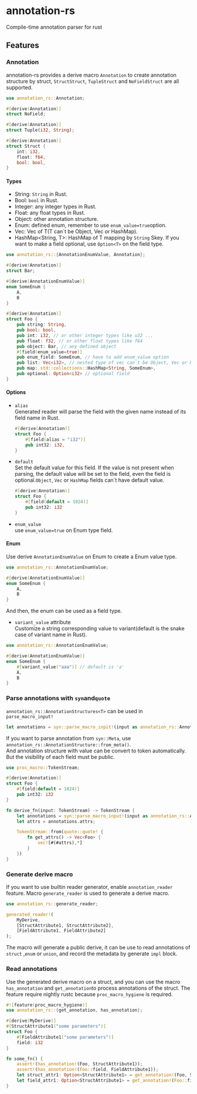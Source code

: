 # annotation-rs

Compile-time annotation parser for rust

## Features

### Annotation
annotation-rs provides a derive macro `Annotation` to create annotation structure by struct, `StructStruct`, `TupleStruct` and `NoFieldStruct` are all supported.
```rust
use annotation_rs::Annotation;

#[derive(Annotation)]
struct NoField;

#[derive(Annotation)]
struct Tuple(i32, String);

#[derive(Annotation)]
struct Struct {
    int: i32,
    float: f64,
    bool: bool,
}
```

#### Types
* String: `String` in Rust.
* Bool: `bool` in Rust.
* Integer: any integer types in Rust.
* Float: any float types in Rust.
* Object: other annotation structure.
* Enum: defined enum, remember to use `enum_value=true`option.
* Vec<T>: Vec of T(T can`t be Object, Vec or HashMap).
* HashMap<String, T>: HashMap of T mapping by `String` Skey.
If you want to make a field optional, use `Option<T>` on the field type.

```rust
use annotation_rs::{AnnotationEnumValue, Annotation};

#[derive(Annotation)]
struct Bar;

#[derive(AnnotationEnumValue)]
enum SomeEnum {
    A,
    B
}

#[derive(Annotation)]
struct Foo {
    pub string: String,
    pub bool: bool,
    pub int: i32, // or other integer types like u32 ...
    pub float: f32, // or other float types like f64
    pub object: Bar, // any defined object
    #[field(enum_value=true)]
    pub enum_field: SomeEnum, // have to add enum_value option
    pub list: Vec<i32>, // nested type of vec can`t be Object, Vec or HashMap
    pub map: std::collections::HashMap<String, SomeEnum>,
    pub optional: Option<i32> // optional field
}
```
#### Options
* `alias`\
    Generated reader will parse the field with the given name instead of its field name in Rust.
    ```rust
    #[derive(Annotation)]
    struct Foo {
        #[field(alias = "i32")]
        pub int32: i32,
    }
    ```
* `default`\
    Set the default value for this field. If the value is not present when parsing, the default value will be set to the field, even the field is optional.`Object`, `Vec` or `HashMap` fields can`t have default value.
    ```rust
    #[derive(Annotation)]
    struct Foo {
        #[field(default = 1024)]
        pub int32: i32
    }
    ```
* `enum_value`\
    use `enum_value=true` on Enum type field.
        
#### Enum
Use derive `AnnotationEnumValue` on Enum to create a Enum value type.
```rust
use annotation_rs::AnnotationEnumValue;

#[derive(AnnotationEnumValue)]
enum SomeEnum {
    A,
    B
}
```
And then, the enum can be used as a field type.
* `variant_value` attribute\
    Customize a string corresponding value to variant(default is the snake case of variant name in Rust).
```rust
use annotation_rs::AnnotationEnumValue;

#[derive(AnnotationEnumValue)]
enum SomeEnum {
    #[variant_value("aaa")] // default is 'a'
    A,
    B
}
```   
### Parse annotations with `syn`and`quote`
`annotation_rs::AnnotationStructures<T>` can be used in `parse_macro_input!`
```rust
let annotations = syn::parse_macro_inpit!(input as annotation_rs::AnnotationStructures<Foo>);
```
If you want to parse annotation from `syn::Meta`, use `annotation_rs::AnnotationStructure::from_meta()`.\
And annotation structure with value can be convert to token automatically. But the visibility of each field must be public.
```rust
use proc_macro::TokenStream;

#[derive(Annotation)]
struct Foo {
    #[field(default = 1024)]
    pub int32: i32
}

fn derive_fn(input: TokenStream) -> TokenStream {
    let annotations = syn::parse_macro_input!(input as annotation_rs::AnnotationStructures<Foo>);
    let attrs = annotations.attrs;

    TokenStream::from(quote::quote! {
        fn get_attrs() -> Vec<Foo> {
            vec![#(#attrs),*]
        }
    })
}
```

### Generate derive macro
If you want to use builtin reader generator, enable `annotation_reader` feature.
Macro `generate_reader` is used to generate a derive macro.
```rust
use annotation_rs::generate_reader;

generated_reader!(
    MyDerive,
    [StructAttribute1, StructAttribute2],
    [FieldAttribute1, FieldAttribute2]
);

```
The macro will generate a public derive, it can be use to read annotations of `struct` ,`enum` or `union`, and record the metadata by generate `impl` block.

### Read annotations
Use the generated derive macro on a struct, and you can use the macro `has_annotation` and `get_annotation`to process annotations of the struct.
The feature require nightly rustc because `proc_macro_hygiene` is required.
```rust
#![feature(proc_macro_hygiene)]
use annotation_rs::{get_annotation, has_annotation};

#[derive(MyDerive)]
#[StructAttribute1("some parameters")]
struct Foo {
    #[FieldAttribute1("some parameters")]
    field: i32
}

fn some_fn() {
    assert!(has_annotation!(Foo, StructAttribute1));
    assert!(has_annotation!(Foo::field, FieldAttribute1));
    let struct_attr1: Option<StructAttribute1> = get_annotation!(Foo, StructAttribute1);
    let field_attr1: Option<StructAttribute1> = get_annotation!(Foo::field, StructAttribute1);
}
```



